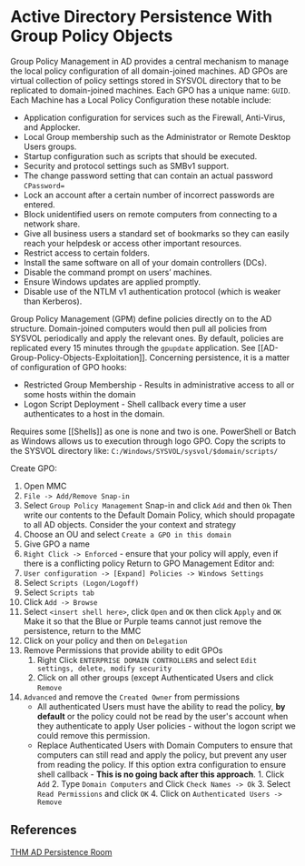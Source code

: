 
# Active Directory Persistence With Group Policy Objects


Group Policy Management in AD provides a central mechanism to manage the local policy configuration of all domain-joined machines. AD GPOs are virtual collection of policy settings stored in SYSVOL directory that to be replicated to domain-joined machines. Each GPO has a unique name: `GUID`. Each Machine has a Local Policy Configuration these notable include:

-   Application configuration for services such as the Firewall, Anti-Virus, and Applocker.  
-   Local Group membership such as the Administrator or Remote Desktop Users groups.
-   Startup configuration such as scripts that should be executed.
-   Security and protocol settings such as SMBv1 support.
-   The change password setting that can contain an actual  password `CPassword=`
-    Lock an account after a certain number of incorrect passwords are entered.
-   Block unidentified users on remote computers from connecting to a network share.
-   Give all business users a standard set of bookmarks so they can easily reach your helpdesk or access other important resources.
-   Restrict access to certain folders.
-   Install the same software on all of your domain controllers (DCs).
-   Disable the command prompt on users’ machines.
-   Ensure Windows updates are applied promptly.
-   Disable use of the NTLM v1 authentication protocol (which is weaker than Kerberos).

Group Policy Management (GPM) define policies directly on to the AD structure. Domain-joined computers would then pull all policies from SYSVOL periodically and apply the relevant ones. By default, policies are replicated every 15 minutes through the `gpupdate` application. See [[AD-Group-Policy-Objects-Exploitation]]. Concerning persistence, it is a matter of configuration of GPO hooks:

-   Restricted Group Membership - Results in administrative access to all or some hosts within the domain
-   Logon Script Deployment - Shell callback every time a user authenticates to a host in the domain.

Requires some [[Shells]] as one is none and two is one. PowerShell or Batch as Windows allows us to execution through logo GPO. Copy the scripts to the SYSVOL directory like: `C:/Windows/SYSVOL/sysvol/$domain/scripts/`

Create GPO:
1. Open MMC
2. `File -> Add/Remove Snap-in`
3. Select `Group Policy Management` Snap-in and click `Add` and then `Ok`
Then write our contents to the Default Domain Policy, which should propagate to all AD objects. Consider the your context and strategy  
1. Choose an OU and select `Create a GPO in this domain`
2. Give GPO a name
3. `Right Click -> Enforced` - ensure that your policy will apply, even if there is a conflicting policy
Return to GPO Management Editor and:
1. `User configuration -> [Expand] Policies -> Windows Settings`
2. Select `Scripts (Logon/Logoff)`
3. Select `Scripts tab`
4. Click `Add -> Browse`
5. Select `<insert shell here>`, click `Open` and `OK` then click `Apply` and `OK` 
Make it so that the Blue or Purple teams cannot just remove the persistence, return to the MMC 
1. Click on your policy and then on `Delegation`
2. Remove Permissions that provide ability to edit GPOs
	1. Right Click `ENTERPRISE DOMAIN CONTROLLERS` and select `Edit settings, delete, modify security`
	2. Click on all other groups (except Authenticated Users and click `Remove`
3. `Advanced` and remove the `Created Owner` from permissions
	- All authenticated Users must have the ability to read the policy, **by default** or the policy could not be read by the user's account when they authenticate to apply User policies - without the logon script we could remove this permission.
	- Replace Authenticated Users with Domain Computers to ensure that computers can still read and apply the policy, but prevent any user from reading the policy. If this option extra configuration to ensure shell callback - **This is no going back after this approach**.
			1. Click `Add`
			2. Type `Domain Computers` and Click `Check Names -> Ok`
			3. Select `Read Permissions` and click `OK`
			4. Click on `Authenticated Users -> Remove`

## References

[THM AD Persistence Room](https://tryhackme.com/room/persistingad)